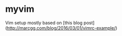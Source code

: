 # myvim

Vim setup mostly based on [this blog post] (http://marcgg.com/blog/2016/03/01/vimrc-example/)
